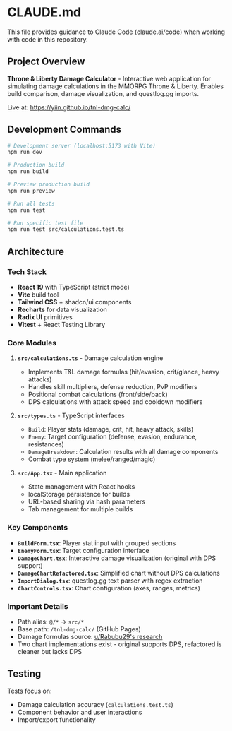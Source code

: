 # CLAUDE.md

This file provides guidance to Claude Code (claude.ai/code) when working with code in this repository.

## Project Overview

**Throne & Liberty Damage Calculator** - Interactive web application for simulating damage calculations in the MMORPG Throne & Liberty. Enables build comparison, damage visualization, and questlog.gg imports.

Live at: https://yiin.github.io/tnl-dmg-calc/

## Development Commands

```bash
# Development server (localhost:5173 with Vite)
npm run dev

# Production build
npm run build

# Preview production build
npm run preview

# Run all tests
npm run test

# Run specific test file
npm run test src/calculations.test.ts
```

## Architecture

### Tech Stack
- **React 19** with TypeScript (strict mode)
- **Vite** build tool
- **Tailwind CSS** + shadcn/ui components  
- **Recharts** for data visualization
- **Radix UI** primitives
- **Vitest** + React Testing Library

### Core Modules

1. **`src/calculations.ts`** - Damage calculation engine
   - Implements T&L damage formulas (hit/evasion, crit/glance, heavy attacks)
   - Handles skill multipliers, defense reduction, PvP modifiers
   - Positional combat calculations (front/side/back)
   - DPS calculations with attack speed and cooldown modifiers

2. **`src/types.ts`** - TypeScript interfaces
   - `Build`: Player stats (damage, crit, hit, heavy attack, skills)
   - `Enemy`: Target configuration (defense, evasion, endurance, resistances)
   - `DamageBreakdown`: Calculation results with all damage components
   - Combat type system (melee/ranged/magic)

3. **`src/App.tsx`** - Main application
   - State management with React hooks
   - localStorage persistence for builds
   - URL-based sharing via hash parameters
   - Tab management for multiple builds

### Key Components

- **`BuildForm.tsx`**: Player stat input with grouped sections
- **`EnemyForm.tsx`**: Target configuration interface
- **`DamageChart.tsx`**: Interactive damage visualization (original with DPS support)
- **`DamageChartRefactored.tsx`**: Simplified chart without DPS calculations
- **`ImportDialog.tsx`**: questlog.gg text parser with regex extraction
- **`ChartControls.tsx`**: Chart configuration (axes, ranges, metrics)

### Important Details

- Path alias: `@/*` → `src/*`
- Base path: `/tnl-dmg-calc/` (GitHub Pages)
- Damage formulas source: [u/Rabubu29's research](https://www.reddit.com/r/throneandliberty/comments/1k2cgcp/)
- Two chart implementations exist - original supports DPS, refactored is cleaner but lacks DPS

## Testing

Tests focus on:
- Damage calculation accuracy (`calculations.test.ts`)
- Component behavior and user interactions
- Import/export functionality
